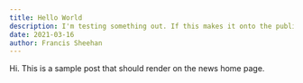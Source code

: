 ```yaml
---
title: Hello World
description: I'm testing something out. If this makes it onto the public facing site, I messed up.
date: 2021-03-16
author: Francis Sheehan
---
```


Hi. This is a sample post that should render on the news home page.